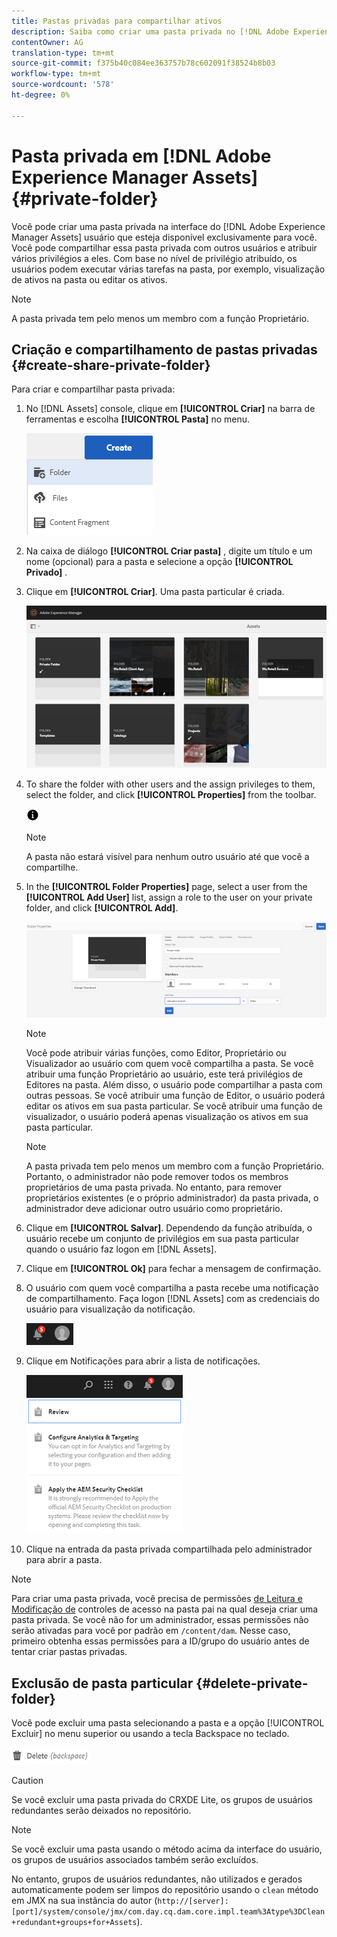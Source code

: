 ```yaml
---
title: Pastas privadas para compartilhar ativos
description: Saiba como criar uma pasta privada no [!DNL Adobe Experience Manager Assets] site e compartilhá-la com outros usuários e atribuir vários privilégios a eles.
contentOwner: AG
translation-type: tm+mt
source-git-commit: f375b40c084ee363757b78c602091f38524b8b03
workflow-type: tm+mt
source-wordcount: '578'
ht-degree: 0%

---
```



# Pasta privada em [!DNL Adobe Experience Manager Assets] {#private-folder}

Você pode criar uma pasta privada na interface do [!DNL Adobe Experience Manager Assets] usuário que esteja disponível exclusivamente para você. Você pode compartilhar essa pasta privada com outros usuários e atribuir vários privilégios a eles. Com base no nível de privilégio atribuído, os usuários podem executar várias tarefas na pasta, por exemplo, visualização de ativos na pasta ou editar os ativos.

>[!NOTE]
>
>A pasta privada tem pelo menos um membro com a função Proprietário.

## Criação e compartilhamento de pastas privadas {#create-share-private-folder}

Para criar e compartilhar pasta privada:

1. No [!DNL Assets] console, clique em **[!UICONTROL Criar]** na barra de ferramentas e escolha **[!UICONTROL Pasta]** no menu.

   ![Criar pasta de ativos](assets/Create-folder.png)

1. Na caixa de diálogo **[!UICONTROL Criar pasta]** , digite um título e um nome (opcional) para a pasta e selecione a opção **[!UICONTROL Privado]** .

1. Clique em **[!UICONTROL Criar]**. Uma pasta particular é criada.

   ![chlimage_1-413](assets/chlimage_1-413.png)

1. To share the folder with other users and the assign privileges to them, select the folder, and click **[!UICONTROL Properties]** from the toolbar.

   ![opção info](assets/do-not-localize/info-circle-icon.png)

   >[!NOTE]
   >
   >A pasta não estará visível para nenhum outro usuário até que você a compartilhe.

1. In the **[!UICONTROL Folder Properties]** page, select a user from the **[!UICONTROL Add User]** list, assign a role to the user on your private folder, and click **[!UICONTROL Add]**.

   ![chlimage_1-415](assets/chlimage_1-415.png)

   >[!NOTE]
   >
   >Você pode atribuir várias funções, como Editor, Proprietário ou Visualizador ao usuário com quem você compartilha a pasta. Se você atribuir uma função Proprietário ao usuário, este terá privilégios de Editores na pasta. Além disso, o usuário pode compartilhar a pasta com outras pessoas. Se você atribuir uma função de Editor, o usuário poderá editar os ativos em sua pasta particular. Se você atribuir uma função de visualizador, o usuário poderá apenas visualização os ativos em sua pasta particular.

   >[!NOTE]
   >
   >A pasta privada tem pelo menos um membro com a função Proprietário. Portanto, o administrador não pode remover todos os membros proprietários de uma pasta privada. No entanto, para remover proprietários existentes (e o próprio administrador) da pasta privada, o administrador deve adicionar outro usuário como proprietário.

1. Clique em **[!UICONTROL Salvar]**. Dependendo da função atribuída, o usuário recebe um conjunto de privilégios em sua pasta particular quando o usuário faz logon em [!DNL Assets].
1. Clique em **[!UICONTROL Ok]** para fechar a mensagem de confirmação.
1. O usuário com quem você compartilha a pasta recebe uma notificação de compartilhamento. Faça logon [!DNL Assets] com as credenciais do usuário para visualização da notificação.

   ![chlimage_1-416](assets/chlimage_1-416.png)

1. Clique em Notificações para abrir a lista de notificações.

   ![Lista das notificações](assets/Assets-Notification.png)

1. Clique na entrada da pasta privada compartilhada pelo administrador para abrir a pasta.

>[!NOTE]
>
>Para criar uma pasta privada, você precisa de permissões [de Leitura e Modificação de](/help/sites-administering/security.md#permissions-in-aem) controles de acesso na pasta pai na qual deseja criar uma pasta privada. Se você não for um administrador, essas permissões não serão ativadas para você por padrão em `/content/dam`. Nesse caso, primeiro obtenha essas permissões para a ID/grupo do usuário antes de tentar criar pastas privadas.

## Exclusão de pasta particular {#delete-private-folder}

Você pode excluir uma pasta selecionando a pasta e a opção [!UICONTROL Excluir] no menu superior ou usando a tecla Backspace no teclado.

![opção Excluir no menu superior](assets/delete-option.png)

>[!CAUTION]
>
>Se você excluir uma pasta privada do CRXDE Lite, os grupos de usuários redundantes serão deixados no repositório.

>[!NOTE]
>
>Se você excluir uma pasta usando o método acima da interface do usuário, os grupos de usuários associados também serão excluídos.
>
>No entanto, grupos de usuários redundantes, não utilizados e gerados automaticamente podem ser limpos do repositório usando o `clean` método em JMX na sua instância do autor (`http://[server]:[port]/system/console/jmx/com.day.cq.dam.core.impl.team%3Atype%3DClean+redundant+groups+for+Assets`).
